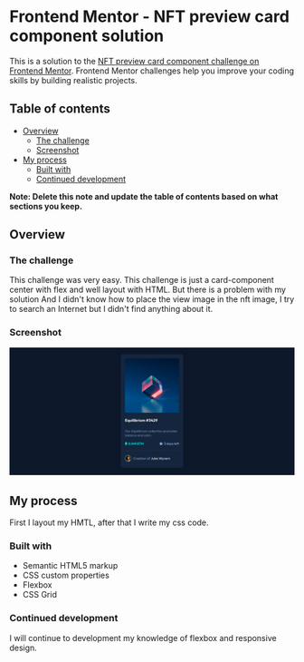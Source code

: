 # Frontend Mentor - NFT preview card component solution

This is a solution to the [NFT preview card component challenge on Frontend Mentor](https://www.frontendmentor.io/challenges/nft-preview-card-component-SbdUL_w0U). Frontend Mentor challenges help you improve your coding skills by building realistic projects. 

## Table of contents

- [Overview](#overview)
  - [The challenge](#the-challenge)
  - [Screenshot](#screenshot)
- [My process](#my-process)
  - [Built with](#built-with)
  - [Continued development](#continued-development)

**Note: Delete this note and update the table of contents based on what sections you keep.**

## Overview

### The challenge

This challenge was very easy. This challenge is just a card-component center with flex and well layout with HTML. But there is a problem with my solution And I didn't know how to place the view image in the nft image, I try to search an Internet but I didn't find anything about it.


### Screenshot

![](./images/capture.png)


## My process

First I layout my HMTL, after that I write my css code.

### Built with

- Semantic HTML5 markup
- CSS custom properties
- Flexbox
- CSS Grid

### Continued development

I will continue to development my knowledge of flexbox and responsive design.

